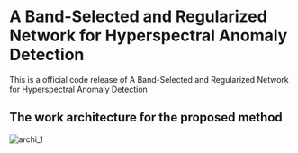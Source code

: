 # A Band-Selected and Regularized Network for Hyperspectral Anomaly Detection
This is a official code release of A Band-Selected and Regularized Network for Hyperspectral Anomaly Detection
## The work architecture for the proposed method
![archi_1](https://github.com/rk-rkk/A-Band-Selected-and-Regularized-Network-for-Hyperspectral-Anomaly-Detection/assets/133317314/df267ad8-bf00-40e0-b90d-41357c9aa59e)
